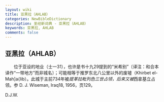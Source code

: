 ```yaml
---
layout: wiki
title: 亚黑拉（AHLAB）
categories: NewBibleDictionary
description: 圣经新词典 - 亚黑拉（AHLAB）
keywords: 亚黑拉, AHLAB
comments: false
---
```


## 亚黑拉（AHLAB）

　　位于亚设的地业（士一31），也许是书十九29提到的“米希别”〔译注：和合本译作“一带地方”而非城名〕；可能相等于推罗东北八公里以外的废墟（Khirbet el-Mah]a{lib）。此城于主前734年被*提革拉毗列色三世占领，后来又被*西拿基立占领。参 D. J. Wiseman, Iraq18, 1956，页129。

D.J.W.
